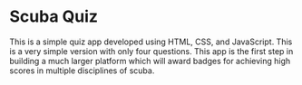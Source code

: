 # Scuba Quiz

This is a simple quiz app developed using HTML, CSS, and JavaScript. This is a very simple version with only four questions. This app is the first step in building a much larger platform which will award badges for achieving high scores in multiple disciplines of scuba.
